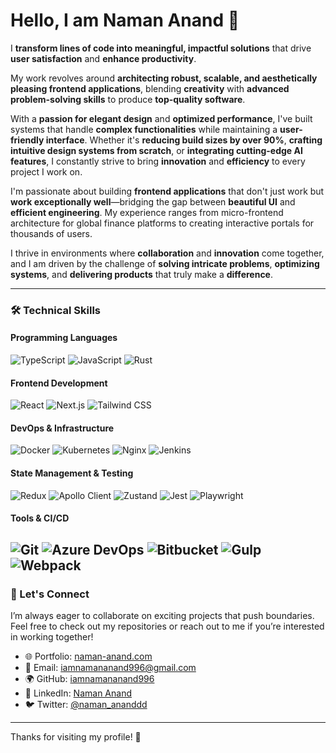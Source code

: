 # Hello, I am Naman Anand 👋

I **transform lines of code into meaningful, impactful solutions** that drive **user satisfaction** and **enhance productivity**.



My work revolves around **architecting robust, scalable, and aesthetically pleasing frontend applications**, blending **creativity** with **advanced problem-solving skills** to produce **top-quality software**.



With a **passion for elegant design** and **optimized performance**, I've built systems that handle **complex functionalities** while maintaining a **user-friendly interface**. Whether it's **reducing build sizes by over 90%**, **crafting intuitive design systems from scratch**, or **integrating cutting-edge AI features**, I constantly strive to bring **innovation** and **efficiency** to every project I work on.



I'm passionate about building **frontend applications** that don't just work but **work exceptionally well**—bridging the gap between **beautiful UI** and **efficient engineering**. My experience ranges from micro-frontend architecture for global finance platforms to creating interactive portals for thousands of users.



I thrive in environments where **collaboration** and **innovation** come together, and I am driven by the challenge of **solving intricate problems**, **optimizing systems**, and **delivering products** that truly make a **difference**.

---

### 🛠️ Technical Skills

#### Programming Languages

![TypeScript](https://img.shields.io/badge/-TypeScript-3178C6?logo=typescript&logoColor=fff) ![JavaScript](https://img.shields.io/badge/-JavaScript-F7DF1E?logo=javascript&logoColor=000) ![Rust](https://img.shields.io/badge/-Rust-000000?logo=rust&logoColor=fff)

#### Frontend Development

![React](https://img.shields.io/badge/-React-61DAFB?logo=react&logoColor=fff) ![Next.js](https://img.shields.io/badge/-Next.js-000000?logo=nextdotjs&logoColor=fff) ![Tailwind CSS](https://img.shields.io/badge/-Tailwind%20CSS-06B6D4?logo=tailwind-css&logoColor=fff)

#### DevOps & Infrastructure

![Docker](https://img.shields.io/badge/-Docker-2496ED?logo=docker&logoColor=fff) ![Kubernetes](https://img.shields.io/badge/-Kubernetes-326CE5?logo=kubernetes&logoColor=fff) ![Nginx](https://img.shields.io/badge/-Nginx-009639?logo=nginx&logoColor=fff) ![Jenkins](https://img.shields.io/badge/-Jenkins-D24939?logo=jenkins&logoColor=fff)

#### State Management & Testing

![Redux](https://img.shields.io/badge/-Redux-764ABC?logo=redux&logoColor=fff) ![Apollo Client](https://img.shields.io/badge/-Apollo%20Client-311C87?logo=apollographql&logoColor=fff) ![Zustand](https://img.shields.io/badge/-Zustand-EA4AAA?logo=none&logoColor=fff) ![Jest](https://img.shields.io/badge/-Jest-C21325?logo=jest&logoColor=fff) ![Playwright](https://img.shields.io/badge/-Playwright-2EAD33?logo=playwright&logoColor=fff)

#### Tools & CI/CD

![Git](https://img.shields.io/badge/-Git-F05032?logo=git&logoColor=fff) ![Azure DevOps](https://img.shields.io/badge/-Azure%20DevOps-0078D7?logo=azure-devops&logoColor=fff) ![Bitbucket](https://img.shields.io/badge/-Bitbucket-0052CC?logo=bitbucket&logoColor=fff) ![Gulp](https://img.shields.io/badge/-Gulp-CF4647?logo=gulp&logoColor=fff) ![Webpack](https://img.shields.io/badge/-Webpack-8DD6F9?logo=webpack&logoColor=000)
---

### 🤝 Let's Connect
I’m always eager to collaborate on exciting projects that push boundaries. Feel free to check out my repositories or reach out to me if you’re interested in working together!
- 🌐 Portfolio: [naman-anand.com](http://naman-anand.com)
- 📧 Email: [iamnamananand996@gmail.com](mailto\:iamnamananand996@gmail.com)
- 🌍 GitHub: [iamnamananand996](https://github.com/iamnamananand996)
- 💼 LinkedIn: [Naman Anand](https://in.linkedin.com/in/naman-anand-033a39150)
- 🐦 Twitter: [@naman\_ananddd](https://twitter.com/naman_ananddd)

---

Thanks for visiting my profile! 🚀
